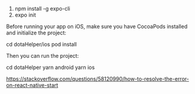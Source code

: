 1. npm install -g expo-cli
2. expo init

Before running your app on iOS, make sure you have CocoaPods installed and initialize the project:

  cd dotaHelper/ios
  pod install

Then you can run the project:

  cd dotaHelper
  yarn android
  yarn ios


https://stackoverflow.com/questions/58120990/how-to-resolve-the-error-on-react-native-start